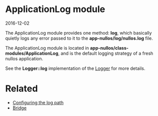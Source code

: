 ApplicationLog module
========================
2016-12-02



The ApplicationLog module provides one method: **log**, which basically quietly logs any error passed to it to the
**app-nullos/log/nullos.log** file.



The ApplicationLog module is located in **app-nullos/class-modules/ApplicationLog**, and is the default logging strategy
of a fresh nullos application.

See the **Logger::log** implementation of the [Logger](https://github.com/lingtalfi/nullos-admin/tree/master/doc/official/core-concepts/logger.md) for more details.



Related
===========
- [Configuring the log path](https://github.com/lingtalfi/nullos-admin/tree/master/doc/official/modules/applicationlog-module/configuring-log-path.md)
- [Bridge](https://github.com/lingtalfi/nullos-admin/tree/master/doc/official/core-concepts/bridge.md)